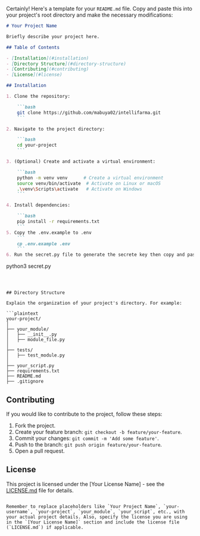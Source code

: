 Certainly! Here's a template for your `README.md` file. Copy and paste this into your project's root directory and make the necessary modifications:

```markdown
# Your Project Name

Briefly describe your project here.

## Table of Contents

- [Installation](#installation)
- [Directory Structure](#directory-structure)
- [Contributing](#contributing)
- [License](#license)

## Installation

1. Clone the repository:

    ```bash
    git clone https://github.com/mabuya02/intellifarma.git
    ```

2. Navigate to the project directory:

    ```bash
    cd your-project
    ```

3. (Optional) Create and activate a virtual environment:

    ```bash
    python -m venv venv      # Create a virtual environment
    source venv/bin/activate  # Activate on Linux or macOS
    .\venv\Scripts\activate   # Activate on Windows
    ```

4. Install dependencies:

    ```bash
    pip install -r requirements.txt
    ```
5. Copy the .env.example to .env
    ```
    cp .env.example .env
    ```
6. Run the secret.py file to generate the secrete key then copy and paste it to your environment file
   ```
   python3 secret.py
   ```



## Directory Structure

Explain the organization of your project's directory. For example:

```plaintext
your-project/
│
├── your_module/
│   ├── __init__.py
│   ├── module_file.py
│
├── tests/
│   ├── test_module.py
│
├── your_script.py
├── requirements.txt
├── README.md
├── .gitignore
```

## Contributing

If you would like to contribute to the project, follow these steps:

1. Fork the project.
2. Create your feature branch: `git checkout -b feature/your-feature`.
3. Commit your changes: `git commit -m 'Add some feature'`.
4. Push to the branch: `git push origin feature/your-feature`.
5. Open a pull request.

## License

This project is licensed under the [Your License Name] - see the [LICENSE.md](LICENSE.md) file for details.
```

Remember to replace placeholders like `Your Project Name`, `your-username`, `your-project`, `your_module`, `your_script`, etc., with your actual project details. Also, specify the license you are using in the `[Your License Name]` section and include the license file (`LICENSE.md`) if applicable.